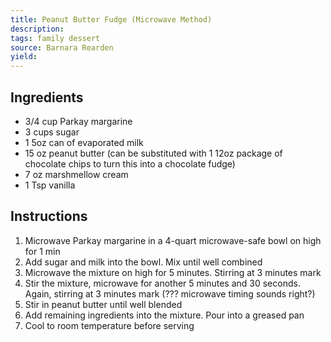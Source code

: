 ```yaml
---
title: Peanut Butter Fudge (Microwave Method)
description: 
tags: family dessert
source: Barnara Rearden
yield: 
---
```

## Ingredients
- 3/4 cup Parkay margarine
- 3 cups sugar
- 1 5oz can of evaporated milk
- 15 oz peanut butter (can be substituted with 1 12oz package of chocolate chips to turn this into a chocolate fudge)
- 7 oz marshmellow cream
- 1 Tsp vanilla

## Instructions
1. Microwave Parkay margarine in a 4-quart microwave-safe bowl on high for 1 min
2. Add sugar and milk into the bowl. Mix until well combined
3. Microwave the mixture on high for 5 minutes. Stirring at 3 minutes mark
4. Stir the mixture, microwave for another 5 minutes and 30 seconds. Again, stirring at 3 minutes mark (??? microwave timing sounds right?)
5. Stir in peanut butter until well blended
6. Add remaining ingredients into the mixture. Pour into a greased pan
7. Cool to room temperature before serving
